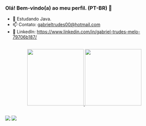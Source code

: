 ### Olá! Bem-vindo(a) ao meu perfil. (PT-BR) 👋

- 🌱 Estudando Java.
- 📫 Contato: gabrieltrudes00@hotmail.com
- 👔 LinkedIn: https://www.linkedin.com/in/gabriel-trudes-melo-79706b187/

##

<div align="center">
  <a href="https://github.com/gabrieltrudes">
  <img height="180em" src="https://github-readme-stats.vercel.app/api?username=gabrieltrudes&show_icons=true&theme=tokyonight&include_all_commits=true&count_private=true"/>
  <img height="180em" src="https://github-readme-stats.vercel.app/api/top-langs/?username=gabrieltrudes&layout=compact&langs_count=7&theme=tokyonight"/>
</div>
  
  ##
  
  <div> 
  <a href = "mailto:gabrieltrudes00@hotmail.com"><img src="https://img.shields.io/badge/Microsoft_Outlook-0078D4?style=for-the-badge&logo=microsoft-outlook&logoColor=white" target="_blank"></a>
  <a href="https://www.linkedin.com/in/gabriel-trudes-melo-79706b187/" target="_blank"><img src="https://img.shields.io/badge/-LinkedIn-%230077B5?style=for-the-badge&logo=linkedin&logoColor=white" target="_blank"></a> 
    
  </div>
